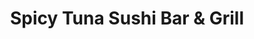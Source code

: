 ---
layout: place
title: "Spicy Tuna Sushi Bar & Grill"
permalink: /ohio/holland/spicy-tuna-sushi-bar-grill.html
stateAbbr: OH
stateName: Ohio
cityName: Holland
seo:
  name: "Spicy Tuna Sushi Bar & Grill"
  type: Restaurant
  links: http://www.spicytunasushi.com/
description: "Minimalist eatery serving Asian-fusion dishes & sushi, featuring Asian beers & sake at the bar. Looking for sushi in Holland, Ohio? Check out Spicy Tuna Sush..."
place_id: ChIJX0-Jr116PIgRedoinf_ry8E
photos:
  - name: >-
      places/ChIJX0-Jr116PIgRedoinf_ry8E/photos/AeeoHcKMbzwbi4gbqVX8eSnSOom6SNSMvbA8TIZRC9nHx3l0OdwQfcIAYfgFIJrklflez9JLGXFToLoNjzZp2bxvJwbubaUYuDDqNm_vPVO1WtwiaTKasorg_fjtH9B59ebjnY_Za1WOBFGhEU3PadiSuWLexhFWyciIFDsUOxdsJ2xcZdlSHdKaguwFP92g1l934LjgloAvMx7Xi2tZC07zqFpTNXrlMlJ_5Ni3K2Fbkn7o5UCX1Z8GubZ4afxeZtjHo_FXLQBp4hpABGUsW-3OcvoDXZu3dYdtGwqKYSc4uisV7u755febE32PhZQYCvKo_IAzKeQkLJhC2pfgywrZkFXmfMXwcC3PD0aCG2mI4zehA2KlRm3HxSdQ1I2Lys6mwe20WB_RFeqwLOfrqa2LpELedfdTxX6Hk-c7a-Op1Xc
    widthPx: 2880
    heightPx: 2160
    authorAttributions:
      - displayName: Janet Tarolli
        uri: https://maps.google.com/maps/contrib/113975403137618124853
        photoUri: >-
          https://lh3.googleusercontent.com/a-/ALV-UjWlKNGXp-2B4bbBbF0umm5u00Af7KCek-2gtLCAx7jmsJhdAHcT=s100-p-k-no-mo
    flagContentUri: >-
      https://www.google.com/local/imagery/report/?cb_client=maps_api_places.places_api&image_key=!1e10!2sCIHM0ogKEICAgIDshoS0Mw&hl=en-US
    googleMapsUri: >-
      https://www.google.com/maps/place//data=!3m4!1e2!3m2!1sCIHM0ogKEICAgIDshoS0Mw!2e10!4m2!3m1!1s0x883c7a5daf894f5f:0xc1cbebff9d22da79
  - name: >-
      places/ChIJX0-Jr116PIgRedoinf_ry8E/photos/AeeoHcLAnN5fDGhIcNAVpVA5ex0l5TyS3TF_sgx9cywXbsgdihJFFOtNnVqGglda581DDkjbqTJl9A2pdXf11dkHIOpCxmTlbPU66kUK3mclXdBNPqBZaE4AyNfYOhZXGu3_xDha9HyivO5ywFxGSyzMuLb6V8KywfZs-ir3AGF5DgvDukCvSk1bzFQJyI6BQTF7Y5ks-EpZs6wf_UUSCGVnYU0BzcH0D5FNxPWdYleJZVFZWV5g80nXxcQjDHqh_QUzcP5ojrTLklls6gAsqLUk54lzWwcM5GAiWjvpshcrWu_Slw
    widthPx: 1020
    heightPx: 400
    authorAttributions:
      - displayName: Spicy Tuna Sushi Bar & Grill
        uri: https://maps.google.com/maps/contrib/114878335805745075284
        photoUri: >-
          https://lh3.googleusercontent.com/a-/ALV-UjWO3pxNWkMabwK1av8HQBjZjSOA7Bxpj7Fx_ECEtYmazE7-i00=s100-p-k-no-mo
    flagContentUri: >-
      https://www.google.com/local/imagery/report/?cb_client=maps_api_places.places_api&image_key=!1e10!2sAF1QipN0zaBbcQL76zd4VvjvsNEo6xvawl4gbeC--DWf&hl=en-US
    googleMapsUri: >-
      https://www.google.com/maps/place//data=!3m4!1e2!3m2!1sAF1QipN0zaBbcQL76zd4VvjvsNEo6xvawl4gbeC--DWf!2e10!4m2!3m1!1s0x883c7a5daf894f5f:0xc1cbebff9d22da79
  - name: >-
      places/ChIJX0-Jr116PIgRedoinf_ry8E/photos/AeeoHcLlmWjmWX6keztAfDSQon1X-4ryoV1oIk54MV0_fm_SCqXah9-6DNters5x4BZqiLHTTbloF3zpjd-TtNjb46M8prc_sUOhyOl8G4iu_pCZ3P1cuXqxG93yGV2HWwmz70-CB00GEJAFg86tPN6h5ZYsx_4d6XaUYbW0XoPhu6AWGfUgyNZN25JHMkCuKv_crqJmp3MXqmR4q-Cji1y0uc106EMx4uh_seyPIv3T1t-aVvAWC8iaJTDspQ6HsCJQUHEisiIM46skDn_lqRpwT0FZhQoljcTUw0s0HzoCWkqh9Uf0fi1dUTbVuuRuolCmAiHkHI2bh9-Xgfv0WWNDYmNuJeJd-tBFb_pM0L_MC66M1IQ8ckT_jl0Sr8mTFLRkgbw5jHMGAYReG4P2rHt9fGafzurSrdX8kwR3lfv742KNXsj5
    widthPx: 3000
    heightPx: 4000
    authorAttributions:
      - displayName: Kennedy Rohm
        uri: https://maps.google.com/maps/contrib/103553207310820584418
        photoUri: >-
          https://lh3.googleusercontent.com/a-/ALV-UjU457jDMzBd8DxVLzY34KCxQ4qQo3N5TQJY3veEswIMUKRhdVEd_g=s100-p-k-no-mo
    flagContentUri: >-
      https://www.google.com/local/imagery/report/?cb_client=maps_api_places.places_api&image_key=!1e10!2sCIHM0ogKEICAgMCgnN7c1QE&hl=en-US
    googleMapsUri: >-
      https://www.google.com/maps/place//data=!3m4!1e2!3m2!1sCIHM0ogKEICAgMCgnN7c1QE!2e10!4m2!3m1!1s0x883c7a5daf894f5f:0xc1cbebff9d22da79
  - name: >-
      places/ChIJX0-Jr116PIgRedoinf_ry8E/photos/AeeoHcL7SaRTy52Y8nNn8MmOvb133f17jiFObdq0fWRmYL_a8KefbRHeiGGHGw_lzL0D_uwZByFM7dssmBZiijdsOk15AFgftk9EnUaiBDr9JZ5siE93XvJ24vXXlKZTBuAUVNCkb3Nv2GxZzo48zgNYt91XvixzCMwGhejE0cRxJOQ-CfC4m93bO92Y_dI8lW8tE5Is6E3FNWUrf604S1irElJHjr6_beTsxqF_fWUxBVCmuucKf4pK0VAo4q_2YlsdyN6fH17_-_3XdaYVpHgCayaerQownJ-dqt1M8wf-eUmaPp1VQh_arpzuhqIg1LV1TWma8ZoDSqnxD_kc6Fr99WsQfrZJNxE26xSvNjIvlYNZuCT3e0oNsbJXg79qj7vIwjp0_GhBT2iUoe0LTA66eI7DFAZJNYBfTcOHo3RJfT05RZo
    widthPx: 4000
    heightPx: 1868
    authorAttributions:
      - displayName: Javier Player
        uri: https://maps.google.com/maps/contrib/102775067363999262676
        photoUri: >-
          https://lh3.googleusercontent.com/a-/ALV-UjVnfSAEmMb6Sk64LH6TDU_ZLJAi1UpI0F7WTeLug4hvUmAdDGzi=s100-p-k-no-mo
    flagContentUri: >-
      https://www.google.com/local/imagery/report/?cb_client=maps_api_places.places_api&image_key=!1e10!2sCIHM0ogKEICAgICDv_fO0QE&hl=en-US
    googleMapsUri: >-
      https://www.google.com/maps/place//data=!3m4!1e2!3m2!1sCIHM0ogKEICAgICDv_fO0QE!2e10!4m2!3m1!1s0x883c7a5daf894f5f:0xc1cbebff9d22da79
  - name: >-
      places/ChIJX0-Jr116PIgRedoinf_ry8E/photos/AeeoHcI-eF4QU1sLui4hJSfSOQINDon-dIbZRzoc0raP7NC-KDXQeycoddyZ3sNkQajfeznmrUncvy12tBZMGCAySfNMGyjXxq0v6-EV4bT25E_XZRmPfcEJsdypbs3H5lfG8dM2KbJIQ0FtOT8A-4Qv_LVG2Oe5fOJyySadOE-g7emr6EMxEFY2bca5NIX4YVt2GntOM2aG3H-jrn0r75E6ZHnuLO5uFIEtcCdy7cSh7Tg9rmVVcGSmwpMQc6x4XK3e_gTZOSMYze2_gcpzi8iANbaaNCBM4gKqnlvv7bj43gBjdTFHkvtIqabxY9wuikkTJO1H0Ue1_-6EjzoSe4lIzf6-b0vyy4FDdZqX7_2yweMc50SEROaLZTvt8bvBiVi1E6mrHtA2AWuztei61gwsI7cP_AaS4N58phwm5Z5f_ve-lg
    widthPx: 3600
    heightPx: 4800
    authorAttributions:
      - displayName: clinton stanton
        uri: https://maps.google.com/maps/contrib/109513172136714805281
        photoUri: >-
          https://lh3.googleusercontent.com/a-/ALV-UjUv2BFWnH7CjMajk9RYOJtZI7a20hwKDRNj6naRNTTuyIVR1yiASQ=s100-p-k-no-mo
    flagContentUri: >-
      https://www.google.com/local/imagery/report/?cb_client=maps_api_places.places_api&image_key=!1e10!2sCIHM0ogKEICAgIDWiY_IQg&hl=en-US
    googleMapsUri: >-
      https://www.google.com/maps/place//data=!3m4!1e2!3m2!1sCIHM0ogKEICAgIDWiY_IQg!2e10!4m2!3m1!1s0x883c7a5daf894f5f:0xc1cbebff9d22da79
  - name: >-
      places/ChIJX0-Jr116PIgRedoinf_ry8E/photos/AeeoHcKi1LxmfIxJ_R27f-bgzzagF1SWirq4gMrhthSAs6ZaS_IMYOOB1ZG3cfERrwHvtREF7mUaofPTWrfuPPMLRCPQRHFXnWfVSIfCGiV_VI0eT2ZFIvgiByjZ_TLUP-lFLLu8IEFXGapPqUwUu0GRNMY_LAx-TvfBu2QwEerUehtEkkv_AlUX-EUtOvFb4ME-NPeNLYMkVTb6fZ9ujYTf7ENhzL0oTL1UXhZY3-2n5wK8JZwfp4oVlSR0RvWlHTdUAnDAzguei0aYAFEVpDOaVYzdY_1hbyEwloyKpQR6e6FWciSkEBc0UMTrOkNhOuC3FKYj_W7jSETNrzmunb3PKgWSwbpNTWu6luOM2mztryVPdsVDCdW2V2SJU64kc3r6qlbpUZYux8N6ZCcLZlr15RlCxomE0l8knqBArVD9W5YkLIan
    widthPx: 1800
    heightPx: 4000
    authorAttributions:
      - displayName: Shawn Hogan
        uri: https://maps.google.com/maps/contrib/114263183247669769117
        photoUri: >-
          https://lh3.googleusercontent.com/a-/ALV-UjV4RmZ5Z7XBApGEl59M4T_JDJzS25mUu4BX1C-b6RPghYOWXUHo=s100-p-k-no-mo
    flagContentUri: >-
      https://www.google.com/local/imagery/report/?cb_client=maps_api_places.places_api&image_key=!1e10!2sCIHM0ogKEICAgIDvw-qS1gE&hl=en-US
    googleMapsUri: >-
      https://www.google.com/maps/place//data=!3m4!1e2!3m2!1sCIHM0ogKEICAgIDvw-qS1gE!2e10!4m2!3m1!1s0x883c7a5daf894f5f:0xc1cbebff9d22da79
  - name: >-
      places/ChIJX0-Jr116PIgRedoinf_ry8E/photos/AeeoHcK21xfUtZ0S7LrpEZy4E1OBug-BeZvh0yF9zqdu7juzmegOi15mLJynzES5oT750a-PjeLFqufvB7hxfsfXLwzhiARb1i6exCUMQDK7mtHJLrJNoqjgj_NZ1NmLI04oLalgWowOt-mRGPqml30r4_FrO6jXxb02mHCzjCXEvRB38Qje5LMYsYOTITSWR21PNzVtT_WjIkTXGuOhWMPcLfbEarC0aP-qPcuGmUDld8xsmzt3JPZE6C7P08yFdtYYcQXM4XUINYzOdly8MiA-OsFvtJjkOsdHygqfCDp5M6CFfckuI-6vJXaMBsoSt7IYTICBFvlf621_j0eC3voSknWfF2v_h85NEDbwRxR5EG48n_e9REq_X0xz0TL5uaFxKuQEZlsJrRHTW9JfCOseVZItR2WTtS3IHXtNov4p3f-pWKx4
    widthPx: 4032
    heightPx: 3024
    authorAttributions:
      - displayName: Jennifer Lee
        uri: https://maps.google.com/maps/contrib/112077134896278755861
        photoUri: >-
          https://lh3.googleusercontent.com/a/ACg8ocLen3oKKXp1A-KCJnCt2JZ_ieh0xS007HugKVlyPcy3ErMqwB69=s100-p-k-no-mo
    flagContentUri: >-
      https://www.google.com/local/imagery/report/?cb_client=maps_api_places.places_api&image_key=!1e10!2sCIHM0ogKEICAgICK-PLtuAE&hl=en-US
    googleMapsUri: >-
      https://www.google.com/maps/place//data=!3m4!1e2!3m2!1sCIHM0ogKEICAgICK-PLtuAE!2e10!4m2!3m1!1s0x883c7a5daf894f5f:0xc1cbebff9d22da79
  - name: >-
      places/ChIJX0-Jr116PIgRedoinf_ry8E/photos/AeeoHcKktKHslmHV5zzqtWAJdH5XdPCZ1wIaoX8-1CklMOjAP_GssAjKCRhLFiZRiuvHmsBmfaqOJMLrRkMliCTXQkpNjYG70BfKEeLJTPchK7S4EGYaoYthQsHa6DcXd4en4zVMMxSDEeIp07t7P-HvT9p_y7nGCrMpCRH1t6l972lQuiEcYrHXaYl036gMb3uuqCJFsQyLcmxmxvVHVn6EdAURkSUbCfOc9lmxN38GbiOo-V5uFbiJOwLO5IzxQAuJHYcvdwBsyM3S9I72K8Nfoh_tEYZeW4RIkw3cRs583yim4w
    widthPx: 4032
    heightPx: 3024
    authorAttributions:
      - displayName: Spicy Tuna Sushi Bar & Grill
        uri: https://maps.google.com/maps/contrib/114878335805745075284
        photoUri: >-
          https://lh3.googleusercontent.com/a-/ALV-UjWO3pxNWkMabwK1av8HQBjZjSOA7Bxpj7Fx_ECEtYmazE7-i00=s100-p-k-no-mo
    flagContentUri: >-
      https://www.google.com/local/imagery/report/?cb_client=maps_api_places.places_api&image_key=!1e10!2sAF1QipM44AhORCAdlC4bYboDHrQHuTLWB-IJjsho9GVb&hl=en-US
    googleMapsUri: >-
      https://www.google.com/maps/place//data=!3m4!1e2!3m2!1sAF1QipM44AhORCAdlC4bYboDHrQHuTLWB-IJjsho9GVb!2e10!4m2!3m1!1s0x883c7a5daf894f5f:0xc1cbebff9d22da79
  - name: >-
      places/ChIJX0-Jr116PIgRedoinf_ry8E/photos/AeeoHcIRJy1sHfD8rgDnoQtxwudPo8C4RDmXobOYmYGknfQTsbNvRYkNQ6UK2EnZtMwBVe-EdofadoLoc3R8yR0Akl5fyi_42eUARrlOxJOXaqtpQ5KkQHQKcZtijkbTnJeRH12zaZR-vSZ_c3Ts9OdS8xI-VNYHlB4g5XfmklB7uxMO2xfO3h13lnJnlzkKCC5nQIlyv2CD1IDbEZokcgztzBfkovb0gyaLe5gKAoHM8qHM5ATmkB1VGbs5UMooD084tI-9aVYhJz1i6NS7Try7agPjJls51cnn7Ygo_ZunWt-gDiBM7zlQ-D2AzeTua8UqEliZkUk0GgakV39hFrmKsms3Fqs9Raf0KiWHNGRR2ou4YYTXIL4zNkWPTiDxMELX0NyamY4CIkHySNIjrjtCIIBZjjBl_Ux3NQJXXgb4oNk
    widthPx: 4032
    heightPx: 3024
    authorAttributions:
      - displayName: TANA AMIN
        uri: https://maps.google.com/maps/contrib/104230306556839417249
        photoUri: >-
          https://lh3.googleusercontent.com/a-/ALV-UjXwpQoKuWNlm8o2RvShLDmw9KfAnPKb9KPlgwDIhrXjuuU5u90rjw=s100-p-k-no-mo
    flagContentUri: >-
      https://www.google.com/local/imagery/report/?cb_client=maps_api_places.places_api&image_key=!1e10!2sCIHM0ogKEICAgIC6le6IbA&hl=en-US
    googleMapsUri: >-
      https://www.google.com/maps/place//data=!3m4!1e2!3m2!1sCIHM0ogKEICAgIC6le6IbA!2e10!4m2!3m1!1s0x883c7a5daf894f5f:0xc1cbebff9d22da79
  - name: >-
      places/ChIJX0-Jr116PIgRedoinf_ry8E/photos/AeeoHcJedNu17Iy2WWAAhL0KYWiRXf-hUPvYdkHUcZ8msb-ICJ7sJioAGOJEZk_pwK9mZIpuowQD1lja3OT0RRytcXDofPJJbpijTJbtrE39o3pf2L2u1jMGQrAwYB8nm3CT1VzVPHif6TErlHn0ldd3DZBNmLFdyjuvrHNClmz2BYU1F6qPeQ0ONzVfv7fnCVON115LNvYbjLu3k7jApBk88WUGLiaUqUNafKr9vTRtb29QNhPB482RZzGynrVh0zUL3bejTi2HAFPSn938X4PdJvUFL7gtVrKp_LJiAWuD3q5v4OGxgvVkpnEcaywNb66oUDoi0Kwj59YjyMJEaEUEptb5c1dvNn5Y2LZ5FImd31kJOjreg6N3qo6RF8hs97VUuLUSPVd_NX5MTtbv3x8ky-V9KRbgbpYpeMvyDEqW9N9TdA
    widthPx: 1868
    heightPx: 4000
    authorAttributions:
      - displayName: Javier Player
        uri: https://maps.google.com/maps/contrib/102775067363999262676
        photoUri: >-
          https://lh3.googleusercontent.com/a-/ALV-UjVnfSAEmMb6Sk64LH6TDU_ZLJAi1UpI0F7WTeLug4hvUmAdDGzi=s100-p-k-no-mo
    flagContentUri: >-
      https://www.google.com/local/imagery/report/?cb_client=maps_api_places.places_api&image_key=!1e10!2sCIHM0ogKEICAgICDv_eSYA&hl=en-US
    googleMapsUri: >-
      https://www.google.com/maps/place//data=!3m4!1e2!3m2!1sCIHM0ogKEICAgICDv_eSYA!2e10!4m2!3m1!1s0x883c7a5daf894f5f:0xc1cbebff9d22da79
address: '7130 Airport Hwy #10, Holland, OH 43528, USA'
street: '7130 Airport Hwy #10'
city: Holland
state: OH
zip: '43528'
country: USA
neighborhood: Springfield
latitude: '41.610750'
longitude: '-83.712164'
accessibility_options:
  wheelchairAccessibleParking: true
  wheelchairAccessibleEntrance: true
  wheelchairAccessibleRestroom: true
  wheelchairAccessibleSeating: true
business_status: OPERATIONAL
name: Spicy Tuna Sushi Bar & Grill
google_maps_links:
  directionsUri: >-
    https://www.google.com/maps/dir//''/data=!4m7!4m6!1m1!4e2!1m2!1m1!1s0x883c7a5daf894f5f:0xc1cbebff9d22da79!3e0
  placeUri: https://maps.google.com/?cid=13964514552677849721
  writeAReviewUri: >-
    https://www.google.com/maps/place//data=!4m3!3m2!1s0x883c7a5daf894f5f:0xc1cbebff9d22da79!12e1
  reviewsUri: >-
    https://www.google.com/maps/place//data=!4m4!3m3!1s0x883c7a5daf894f5f:0xc1cbebff9d22da79!9m1!1b1
  photosUri: >-
    https://www.google.com/maps/place//data=!4m3!3m2!1s0x883c7a5daf894f5f:0xc1cbebff9d22da79!10e5
primary_type: Sushi Restaurant
opening_hours:
  regular: null
  current: null
secondary_opening_hours:
  regular:
    weekdayDescriptions: null
    type: null
  current:
    weekdayDescriptions: null
    type: null
phone: (419) 720-9333
price_level: PRICE_LEVEL_MODERATE
price_range: $10 &ndash; $20
rating: '4.4'
rating_count: 1017
website: http://www.spicytunasushi.com/
reviews:
  - name: >-
      places/ChIJX0-Jr116PIgRedoinf_ry8E/reviews/ChZDSUhNMG9nS0VJQ0FnSURLNUtuYktBEAE
    relativePublishTimeDescription: a month ago
    rating: 5
    text:
      text: >-
        Went there with my boyfriend for Valentines day, our server was Mila
        (super sorry if I got it wrong! 🙏) and she was wonderful! Super kind,
        speedy, checked on us a lot and was very thoughtful! If you have her as
        your waitress, you're in good hands! Food was amazing as well, fresh and
        beautifully served! Thank you and wonderful job to the chefs! Thank you
        all for getting us in fast, and giving me and my boyfriend a wonderful
        service and a glorious memory! ⭐⭐⭐⭐⭐


        List of what we got & personal rating:

        Calamari: 9/10

        Alaskan Roll: 6/10

        Cucumber Roll: 7/10

        California Roll: 8/10

        Spicy California Roll: 8/10

        Shrimp Tempura Roll: 10/10

        Mexican Roll: 10/10
      languageCode: en
    originalText:
      text: >-
        Went there with my boyfriend for Valentines day, our server was Mila
        (super sorry if I got it wrong! 🙏) and she was wonderful! Super kind,
        speedy, checked on us a lot and was very thoughtful! If you have her as
        your waitress, you're in good hands! Food was amazing as well, fresh and
        beautifully served! Thank you and wonderful job to the chefs! Thank you
        all for getting us in fast, and giving me and my boyfriend a wonderful
        service and a glorious memory! ⭐⭐⭐⭐⭐


        List of what we got & personal rating:

        Calamari: 9/10

        Alaskan Roll: 6/10

        Cucumber Roll: 7/10

        California Roll: 8/10

        Spicy California Roll: 8/10

        Shrimp Tempura Roll: 10/10

        Mexican Roll: 10/10
      languageCode: en
    authorAttribution:
      displayName: Kennedy Rohm
      uri: https://www.google.com/maps/contrib/103553207310820584418/reviews
      photoUri: >-
        https://lh3.googleusercontent.com/a-/ALV-UjU457jDMzBd8DxVLzY34KCxQ4qQo3N5TQJY3veEswIMUKRhdVEd_g=s128-c0x00000000-cc-rp-mo-ba4
    publishTime: '2025-02-15T01:53:58.710835Z'
    flagContentUri: >-
      https://www.google.com/local/review/rap/report?postId=ChZDSUhNMG9nS0VJQ0FnSURLNUtuYktBEAE&d=17924085&t=1
    googleMapsUri: >-
      https://www.google.com/maps/reviews/data=!4m6!14m5!1m4!2m3!1sChZDSUhNMG9nS0VJQ0FnSURLNUtuYktBEAE!2m1!1s0x883c7a5daf894f5f:0xc1cbebff9d22da79
  - name: >-
      places/ChIJX0-Jr116PIgRedoinf_ry8E/reviews/ChdDSUhNMG9nS0VJQ0FnSUNmM1ltSHpnRRAB
    relativePublishTimeDescription: 3 months ago
    rating: 5
    text:
      text: >-
        We ordered for NYE and the packaging for our order was WOW!  So
        impressed !  From ordering to pick up …phenomenal!  Thank you Richie ,
        Nina and the sushi team of Thomas and Rick!  ❤️❤️❤️🍣
      languageCode: en
    originalText:
      text: >-
        We ordered for NYE and the packaging for our order was WOW!  So
        impressed !  From ordering to pick up …phenomenal!  Thank you Richie ,
        Nina and the sushi team of Thomas and Rick!  ❤️❤️❤️🍣
      languageCode: en
    authorAttribution:
      displayName: Joani Donovan
      uri: https://www.google.com/maps/contrib/112490390431591534113/reviews
      photoUri: >-
        https://lh3.googleusercontent.com/a/ACg8ocLaBOeVrBUlLUeivKbQF2Vx_nxbRrzLOFB8AUY0V5LZ7acYrw=s128-c0x00000000-cc-rp-mo
    publishTime: '2024-12-31T20:55:36.898221Z'
    flagContentUri: >-
      https://www.google.com/local/review/rap/report?postId=ChdDSUhNMG9nS0VJQ0FnSUNmM1ltSHpnRRAB&d=17924085&t=1
    googleMapsUri: >-
      https://www.google.com/maps/reviews/data=!4m6!14m5!1m4!2m3!1sChdDSUhNMG9nS0VJQ0FnSUNmM1ltSHpnRRAB!2m1!1s0x883c7a5daf894f5f:0xc1cbebff9d22da79
  - name: >-
      places/ChIJX0-Jr116PIgRedoinf_ry8E/reviews/ChdDSUhNMG9nS0VJQ0FnSURyX3J2MW1BRRAB
    relativePublishTimeDescription: 9 months ago
    rating: 5
    text:
      text: >-
        I'm moving to Toledo and was asking around to see what vegan options
        were available. People recommended Spicy Tuna but I was still not
        prepared to see that they had a veganized version of basically
        everything on their menu in a separate menu. I went back 2 days in a
        row! I had their heart stoppers (jalapeno poppers), their rainbow roll,
        Vegas roll, and got their general taos tofu to go. The sushi was some of
        the best sushi I'd ever had vegan or otherwise! The heart stoppers were
        also amazing! And while the general taos tofu as a whole was only ok,
        the sauce itself was phenomenal! They have vegan cream cheese, salmon,
        and tuna alternatives that were really good and the price was not much
        more than the grocery store sushi I find here in Charlotte! Also,
        everyone was so friendly! This is a place I will be frequenting often!
      languageCode: en
    originalText:
      text: >-
        I'm moving to Toledo and was asking around to see what vegan options
        were available. People recommended Spicy Tuna but I was still not
        prepared to see that they had a veganized version of basically
        everything on their menu in a separate menu. I went back 2 days in a
        row! I had their heart stoppers (jalapeno poppers), their rainbow roll,
        Vegas roll, and got their general taos tofu to go. The sushi was some of
        the best sushi I'd ever had vegan or otherwise! The heart stoppers were
        also amazing! And while the general taos tofu as a whole was only ok,
        the sauce itself was phenomenal! They have vegan cream cheese, salmon,
        and tuna alternatives that were really good and the price was not much
        more than the grocery store sushi I find here in Charlotte! Also,
        everyone was so friendly! This is a place I will be frequenting often!
      languageCode: en
    authorAttribution:
      displayName: Jessica Rodman
      uri: https://www.google.com/maps/contrib/113355709729775273104/reviews
      photoUri: >-
        https://lh3.googleusercontent.com/a/ACg8ocJNA5LMv22bp1w6PlioGmUi0WbMJjf2ZPguFJq_fDothbjmxg=s128-c0x00000000-cc-rp-mo-ba2
    publishTime: '2024-07-17T22:33:56.921667Z'
    flagContentUri: >-
      https://www.google.com/local/review/rap/report?postId=ChdDSUhNMG9nS0VJQ0FnSURyX3J2MW1BRRAB&d=17924085&t=1
    googleMapsUri: >-
      https://www.google.com/maps/reviews/data=!4m6!14m5!1m4!2m3!1sChdDSUhNMG9nS0VJQ0FnSURyX3J2MW1BRRAB!2m1!1s0x883c7a5daf894f5f:0xc1cbebff9d22da79
  - name: >-
      places/ChIJX0-Jr116PIgRedoinf_ry8E/reviews/ChdDSUhNMG9nS0VJQ0FnSUNqMnNTazlRRRAB
    relativePublishTimeDescription: 11 months ago
    rating: 4
    text:
      text: >-
        We had some sushi and my main course was almond chicken , it was pretty
        salty. Our service wasn't great. Our server took 18 minutes to bring us
        a drink, then never came back  to refill our drinks , so I went up to
        the bar myself to get drinks for us. He did get better after we told him
        we had gotten our own drinks. They weren't super busy like usual on a
        Wednesday so I'm not sure why our service was like that. We do like it
        here but this experience wasn't great.
      languageCode: en
    originalText:
      text: >-
        We had some sushi and my main course was almond chicken , it was pretty
        salty. Our service wasn't great. Our server took 18 minutes to bring us
        a drink, then never came back  to refill our drinks , so I went up to
        the bar myself to get drinks for us. He did get better after we told him
        we had gotten our own drinks. They weren't super busy like usual on a
        Wednesday so I'm not sure why our service was like that. We do like it
        here but this experience wasn't great.
      languageCode: en
    authorAttribution:
      displayName: Stacy Matousek
      uri: https://www.google.com/maps/contrib/109180842465999034296/reviews
      photoUri: >-
        https://lh3.googleusercontent.com/a-/ALV-UjU9D3YyJpTkNqCBmEWDX3S-Kl3Jixq6d4VOLLwl7Zpu6CNZAkCAKA=s128-c0x00000000-cc-rp-mo-ba5
    publishTime: '2024-04-20T11:10:05.147400Z'
    flagContentUri: >-
      https://www.google.com/local/review/rap/report?postId=ChdDSUhNMG9nS0VJQ0FnSUNqMnNTazlRRRAB&d=17924085&t=1
    googleMapsUri: >-
      https://www.google.com/maps/reviews/data=!4m6!14m5!1m4!2m3!1sChdDSUhNMG9nS0VJQ0FnSUNqMnNTazlRRRAB!2m1!1s0x883c7a5daf894f5f:0xc1cbebff9d22da79
  - name: >-
      places/ChIJX0-Jr116PIgRedoinf_ry8E/reviews/ChZDSUhNMG9nS0VJQ0FnTUNJa3VxNU5BEAE
    relativePublishTimeDescription: a week ago
    rating: 5
    text:
      text: >-
        As a family with vegetarian and vegan desires, their extensive menu was
        so impressive and delicious! A new favorite restaurant for sure, which
        we will frequent often! Thank you!
      languageCode: en
    originalText:
      text: >-
        As a family with vegetarian and vegan desires, their extensive menu was
        so impressive and delicious! A new favorite restaurant for sure, which
        we will frequent often! Thank you!
      languageCode: en
    authorAttribution:
      displayName: m rowe
      uri: https://www.google.com/maps/contrib/102922867106783088971/reviews
      photoUri: >-
        https://lh3.googleusercontent.com/a-/ALV-UjXWKDZ15ifqcCQdtdPN-nbp6BUohUWStqC9uF_VF2OzyLRDvBTm=s128-c0x00000000-cc-rp-mo
    publishTime: '2025-03-31T17:14:41.552112Z'
    flagContentUri: >-
      https://www.google.com/local/review/rap/report?postId=ChZDSUhNMG9nS0VJQ0FnTUNJa3VxNU5BEAE&d=17924085&t=1
    googleMapsUri: >-
      https://www.google.com/maps/reviews/data=!4m6!14m5!1m4!2m3!1sChZDSUhNMG9nS0VJQ0FnTUNJa3VxNU5BEAE!2m1!1s0x883c7a5daf894f5f:0xc1cbebff9d22da79
parking_options:
  freeParkingLot: true
  freeStreetParking: true
  valetParking: false
payment_options:
  acceptsCreditCards: true
  acceptsDebitCards: true
  acceptsCashOnly: false
  acceptsNfc: true
allow_dogs: null
curbside_pickup: null
delivery: true
dine_in: true
good_for_children: null
good_for_groups: true
good_for_sports: false
live_music: false
menu_for_children: null
outdoor_seating: true
reservable: true
restroom: true
serves_beer: true
serves_breakfast: false
serves_brunch: false
serves_cocktails: true
serves_coffee: null
serves_dinner: true
serves_dessert: true
serves_lunch: true
serves_vegetarian_food: true
serves_wine: true
takeout: true
summary: >-
  Minimalist eatery serving Asian-fusion dishes & sushi, featuring Asian beers &
  sake at the bar.

---